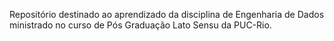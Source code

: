 Repositório destinado ao aprendizado da disciplina de Engenharia de Dados ministrado no curso de Pós Graduação Lato Sensu da PUC-Rio.
